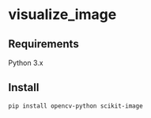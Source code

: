 # visualize_image

## Requirements
Python 3.x  

## Install
```bash
pip install opencv-python scikit-image
```
